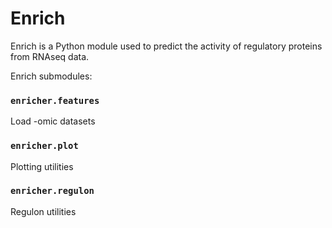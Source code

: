 # Enrich

Enrich is a Python module used to predict the activity of regulatory proteins from RNAseq data.

Enrich submodules:

### `enricher.features` ###
Load -omic datasets

### `enricher.plot` ###
Plotting utilities

### `enricher.regulon` ###
Regulon utilities
